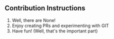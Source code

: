 ## Contribution Instructions
1. Well, there are None!
2. Enjoy creating PRs and experimenting with GIT
3. Have fun! (Well, that's the important part)

